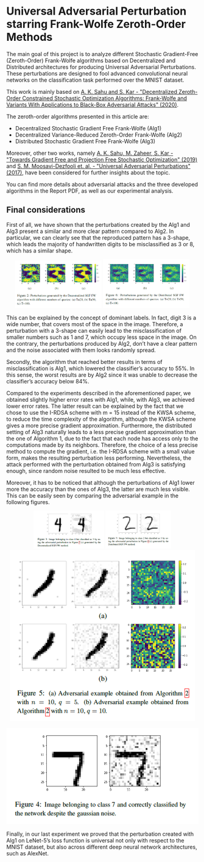 # Universal Adversarial Perturbation starring Frank-Wolfe Zeroth-Order Methods

The main goal of this project is to analyze different Stochastic Gradient-Free (Zeroth-Order) Frank-Wolfe algorithms based on Decentralized and Distributed architectures for producing Universal Adversarial Perturbations. These perturbations are designed to fool advanced convolutional neural networks on
the classification task performed over the MNIST dataset.

This work is mainly based on [A. K. Sahu and S. Kar - "Decentralized Zeroth-Order Constrained Stochastic Optimization Algorithms: Frank-Wolfe and Variants With Applications to Black-Box Adversarial Attacks" (2020)](https://www.researchgate.net/publication/343733027_Decentralized_Zeroth-Order_Constrained_Stochastic_Optimization_Algorithms_Frank-Wolfe_and_Variants_With_Applications_to_Black-Box_Adversarial_Attacks).

The zeroth-order algorithms presented in this article are:
  - Decentralized Stochastic Gradient Free Frank-Wolfe (Alg1)
  - Decentralized Variance-Reduced Zeroth-Order Frank-Wolfe (Alg2)
  - Distributed Stochastic Gradient Free Frank-Wolfe (Alg3)

Moreover, other two works, namely [A. K. Sahu, M. Zaheer, S. Kar - "Towards Gradient Free and Projection Free Stochastic Optimization" (2019)](https://arxiv.org/abs/1810.03233) and [S. M. Moosavi-Dezfooli et. al. - "Universal Adversarial Perturbations" (2017)](https://arxiv.org/abs/1610.08401), have been considered for further insights about the topic.

You can find more details about adversarial attacks and the three developed algorithms in the Report PDF, as well as our experimental analysis.

## Final considerations

First of all, we have shown that the perturbations created by the Alg1 and Alg3 present a similar and more clear pattern compared 
to Alg2. In particular, we can clearly see that the reproduced pattern has a 3-shape, which leads the majority of handwritten digits to be misclassified as 3 or 8, which has a similar shape. 

<p align="center">
  <img src="https://github.com/silviapoletti/Universal-Adversarial-Perturbation-starring-Frank-Wolfe/blob/10851a16056cb34d04af75dfe92e896dbedf0d10/report/3shape(1).png" width="45%"/>
  <img src="https://github.com/silviapoletti/Universal-Adversarial-Perturbation-starring-Frank-Wolfe/blob/10851a16056cb34d04af75dfe92e896dbedf0d10/report/3shape(2).png" width="45%"/>
</p

This can be explained by the concept of dominant
labels. In fact, digit 3 is a wide
number, that covers most of the space in the image. Therefore,
a perturbation with a 3-shape can easily lead to the
misclassification of smaller numbers such as 1 and 7, which
occupy less space in the image. On the contrary, the perturbations
produced by Alg2, don’t have a clear pattern and the noise
associated with them looks randomly spread.

Secondly, the algorithm that reached better results in
terms of misclassification is Alg1, which lowered
the classifier’s accuracy to 55%. In this sense, the worst results are by
Alg2 since it was unable to decrease the classifier’s
accuracy below 84%. 

Compared to the experiments described in the aforementioned paper, we
obtained slightly higher error rates with Alg1, while,
with Alg3, we achieved lower error rates. The latter
result can be explained by the fact that we chose to use
the I-RDSA scheme with m = 15 instead of the KWSA
scheme, to reduce the time complexity of the algorithm, although
the KWSA scheme gives a more precise gradient
approximation.
Furthermore, the distributed setting of Alg3 naturally
leads to a less precise gradient approximation than the
one of Algorithm 1, due to the fact that each node has access
only to the computations made by its neighbors. Therefore,
the choice of a less precise method to compute the gradient,
i.e. the I-RDSA scheme with a small value form, makes the
resulting perturbation less performing. Nevertheless, the attack
performed with the perturbation obtained from Alg3 is satisfying enough, since random noise resulted to
be much less effective.

Moreover, it has to be noticed that although the perturbations
of Alg1 lower more the accuracy than the ones
of Alg3, the latter are much less visible. This can be
easily seen by comparing the adversarial example in the following figures.

<p align="center", vertical_align="center">
  <img src="https://github.com/silviapoletti/Universal-Adversarial-Perturbation-starring-Frank-Wolfe/blob/10851a16056cb34d04af75dfe92e896dbedf0d10/report/adv(1).png" height=100/>
  <img src="https://github.com/silviapoletti/Universal-Adversarial-Perturbation-starring-Frank-Wolfe/blob/10851a16056cb34d04af75dfe92e896dbedf0d10/report/adv(3).png" height=100/>
  <img src="https://github.com/silviapoletti/Universal-Adversarial-Perturbation-starring-Frank-Wolfe/blob/10851a16056cb34d04af75dfe92e896dbedf0d10/report/adv(2).png"/>
</p>

<p align="center", vertical_align="center">
  <img src="https://github.com/silviapoletti/Universal-Adversarial-Perturbation-starring-Frank-Wolfe/blob/10851a16056cb34d04af75dfe92e896dbedf0d10/report/adv(gauss).png"/>
</p>

Finally, in our last experiment we proved that the perturbation
created with Alg1 on LeNet-5’s loss function
is universal not only with respect to the MNIST dataset,
but also across different deep neural network architectures,
such as AlexNet.

